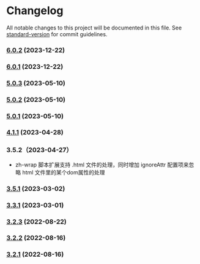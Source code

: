 # Changelog

All notable changes to this project will be documented in this file. See [standard-version](https://github.com/conventional-changelog/standard-version) for commit guidelines.

### [6.0.2](https://github.com/vue-viewer-editor/vve-i18n-cli/compare/v6.0.1...v6.0.2) (2023-12-22)

### [6.0.1](https://github.com/vue-viewer-editor/vve-i18n-cli/compare/v5.0.3...v6.0.1) (2023-12-22)

### [5.0.3](https://github.com/vue-viewer-editor/vve-i18n-cli/compare/v5.0.2...v5.0.3) (2023-05-10)

### [5.0.2](https://github.com/vue-viewer-editor/vve-i18n-cli/compare/v5.0.1...v5.0.2) (2023-05-10)

### [5.0.1](https://github.com/vue-viewer-editor/vve-i18n-cli/compare/v4.1.1...v5.0.1) (2023-05-10)

### [4.1.1](https://github.com/vue-viewer-editor/vve-i18n-cli/compare/v3.5.1...v4.1.1) (2023-04-28)

### 3.5.2（2023-04-27）
- zh-wrap 脚本扩展支持 .html 文件的处理，同时增加 ignoreAttr 配置项来忽略 html 文件里的某个dom属性的处理

### [3.5.1](https://github.com/vue-viewer-editor/vve-i18n-cli/compare/v3.3.1...v3.5.1) (2023-03-02)

### [3.3.1](https://github.com/vue-viewer-editor/vve-i18n-cli/compare/v3.2.3...v3.3.1) (2023-03-01)

### [3.2.3](https://github.com/vue-viewer-editor/vve-i18n-cli/compare/v3.2.2...v3.2.3) (2022-08-22)

### [3.2.2](https://github.com/vue-viewer-editor/vve-i18n-cli/compare/v3.2.1...v3.2.2) (2022-08-16)

### [3.2.1](https://github.com/vue-viewer-editor/vve-i18n-cli/compare/v3.1.2...v3.2.1) (2022-08-16)

### [3.1.2](https://github.com/vue-viewer-editor/vve-i18n-cli/compare/v3.1.1...v3.1.2) (2022-08-16)

### [3.1.1](https://github.com/vue-viewer-editor/vve-i18n-cli/compare/v3.0.5...v3.1.1) (2022-07-29)

### [3.0.5](https://github.com/vue-viewer-editor/vve-i18n-cli/compare/v3.0.4...v3.0.5) (2022-07-29)

### [3.0.4](https://github.com/vue-viewer-editor/vve-i18n-cli/compare/v3.0.3...v3.0.4) (2022-07-26)

### [3.0.3](https://github.com/vue-viewer-editor/vve-i18n-cli/compare/v3.0.2...v3.0.3) (2022-07-26)

### [3.0.2](https://github.com/vue-viewer-editor/vve-i18n-cli/compare/v3.0.1...v3.0.2) (2022-07-26)

### [3.0.1](https://github.com/vue-viewer-editor/vve-i18n-cli/compare/v2.0.2...v3.0.1) (2022-07-26)

### [2.0.2](https://github.com/vue-viewer-editor/vve-i18n-cli/compare/v2.0.1...v2.0.2) (2020-07-09)

### [2.0.1](https://github.com/vue-viewer-editor/vve-i18n-cli/compare/v1.0.4...v2.0.1) (2020-03-19)

### [1.0.4](https://github.com/vue-viewer-editor/vve-i18n-cli/compare/v1.0.3...v1.0.4) (2020-03-16)

### [1.0.3](https://github.com/vue-viewer-editor/vve-i18n-cli/compare/v1.0.2...v1.0.3) (2019-10-04)

### [1.0.2](https://github.com/vue-viewer-editor/vve-i18n-cli/compare/v1.0.1...v1.0.2) (2019-10-03)
- 添加node env，防止在mac下报 `syntax error near unexpected token`
- 修改文件行尾换行符

### 1.0.1 (2019-10-03)
- 抽取国际化文本的key值，生成国际化资源文件。详细见README.md

### 2.0.2 (2020-07-09)
- 支持中文作为key，给js和vue文件包裹国际化函数，自动变成国际化代码
